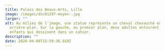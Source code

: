 ```yaml
---
title: Palais des Beaux-Arts, Lille
image: /images/dsc01297-moyen-.jpg
larger: ""
alt: Au milieu de l'image, une statue représente un cheval chevauché en
  arrière-plan. Sur la gauche, au premier plan, deux adultes entourent des
  enfants qui dessinent dans un cahier.
description: ""
date: 2020-04-08T15:59:36.910Z
---
```

